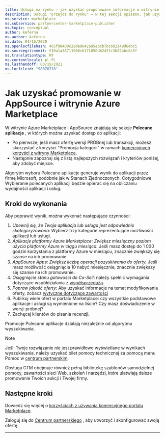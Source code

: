 ```yaml
---
title: Usługi na rynku — jak uzyskać proponowane informacje w witrynie Marketplace | Portal Azure Marketplace
description: Usługi "przejdź do rynku" — w tej sekcji opisano, jak uzyskać listę proponowaną w portalu Azure Marketplace
ms.service: marketplace
ms.subservice: partnercenter-marketplace-publisher
ms.topic: conceptual
author: keferna
ms.author: keferna
ms.date: 04/16/2020
ms.openlocfilehash: 465f00400c28de9642a95ebcb7bc6b2349d64bc5
ms.sourcegitcommit: 910a1a38711966cb171050db245fc3b22abc8c5f
ms.translationtype: MT
ms.contentlocale: pl-PL
ms.lasthandoff: 03/19/2021
ms.locfileid: "98878718"
---
```

# <a name="how-to-get-featured-in-appsource-and-azure-marketplace"></a>Jak uzyskać promowanie w AppSource i witrynie Azure Marketplace

W witrynie Azure Marketplace i AppSource znajdują się sekcje **Polecane aplikacje** , w których można uzyskać dostęp do aplikacji:

* Po pierwsze, jeśli masz ofertę wersji PRÓBnej lub transakcji, możesz skorzystać z korzyści "Promocja kategorii" w ramach [komercyjnych korzyści z witryny Marketplace](gtm-your-marketplace-benefits.md).
* Następnie zapoznaj się z listą najlepszych rozwiązań i kryteriów poniżej, aby zdobyć miejsce.

Algorytm wyboru Polecane aplikacje generuje wynik do aplikacji przez firmę Microsoft, podobnie jak w Stanach Zjednoczonych.  Cotygodniowe Wybieranie polecanych aplikacji będzie opierać się na obliczaniu wydajności aplikacji i usług.

## <a name="steps-to-take"></a>Kroki do wykonania

Aby poprawić wynik, można wykonać następujące czynności:

1. *Upewnij się, że Twoja aplikacja lub usługa jest odpowiednio skategoryzowana*: Wybierz trzy kategorie reprezentujące możliwości aplikacji lub usługi.
2. *Aplikacje platformy Azure Marketplace: Zwiększ miesięczny poziom użycia platformy Azure w ciągu miesiąca.* Jeśli masz dostęp do 1 000 godzin korzystania z platformy Azure w miesiącu, znacznie zwiększy się szanse na ich promowanie.
3. *AppSource Apps: Zwiększ liczbę operacji pozyskiwania do oferty.* Jeśli masz możliwość osiągnięcia 10 nabyć miesięcznie, znacznie zwiększy się szanse na ich promowanie.
4. *Osiągnięcie stanu gotowości do Co-Sell*: należy spełnić wymagania dotyczące współdziałania z [współsprzedażą](/legal/marketplace/certification-policies#3000-requirements-for-co-sell-status).
5. *Popraw jakość oferty*: Aby uzyskać informacje na temat modyfikowania oferty, zobacz [wytyczne dotyczące zawartości](marketplace-criteria-content-validation.md)
6. Publikuj wiele ofert w portalu Marketplace: czy wszystkie podstawowe aplikacje i usługi są wymienione na liście? Czy masz doświadczenie w wersji próbnej?
7. Zachęcaj klientów do pisania recenzji.

Promocje Polecane aplikacje działają niezależnie od algorytmu wyszukiwania.

>[!Note]
>Jeśli Twoje rozwiązanie nie jest prawidłowo wyświetlane w wynikach wyszukiwania, należy uzyskać bilet pomocy technicznej za pomocą menu Pomoc w [centrum partnerskim](https://partner.microsoft.com/).

Obsługa GTM obejmuje również pełną bibliotekę szablonów samodzielnej pomocy, zawartości sieci Web, szkoleń i narzędzi, które ułatwiają dalsze promowanie Twoich aukcji i Twojej firmy.

## <a name="next-steps"></a>Następne kroki

Dowiedz się więcej o [korzyściach z używania komercyjnego portalu Marketplace](gtm-your-marketplace-benefits.md).

Zaloguj się do [Centrum partnerskiego](https://partner.microsoft.com/dashboard/account/v3/enrollment/introduction/partnership) , aby utworzyć i skonfigurować swoją ofertę.

---